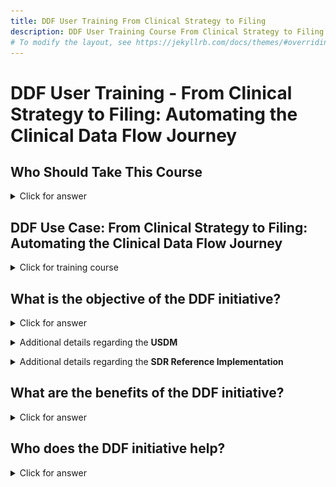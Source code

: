 ```yaml
---
title: DDF User Training From Clinical Strategy to Filing
description: DDF User Training Course From Clinical Strategy to Filing
# To modify the layout, see https://jekyllrb.com/docs/themes/#overriding-theme-defaults
---
```

# DDF User Training - From Clinical Strategy to Filing: Automating the Clinical Data Flow Journey

## **Who Should Take This Course**

<details>
<summary>Click for answer</summary>
<p></p>
This course is designed for anyone involved in the clinical data lifecycle, especially those who contribute to or rely on the Digital Data Flow. 
<p></p>
Whether you're a clinician building a study portfolio, writing content for a marketing authorization submission, supporting data standards, or part of the data transformation and delivery process, this training will help you see how your work connects to the bigger picture. 
<p></p>
It’s ideal for roles across: 
<p></p>
  - Clinical content development 
<p></p>
  - Data standards and governance 
<p></p>
  - Study setup and design 
<p></p>
  - Data transformation and delivery 
<p></p>
  - Regulatory and marketing authorization submission teams 
<p></p> 
Even if you're not hands-on with data every day, understanding how it flows digitally can help you collaborate better cross-functionally and add more value to the process. 
</details>

## **DDF Use Case: From Clinical Strategy to Filing: Automating the Clinical Data Flow Journey**
<details>
<summary>Click for training course</summary>
<p></p> 
<a href="https://www.youtube.com/watch?v=082onW7jhe4">
<img src="media\images\overview.png"></a>
<p></p>
</details>
<p></p>
<p></p>

## **What is the objective of the DDF initiative?**

<details>
<summary>Click for answer</summary>
<p></p>
The objective of DDF is to automate and expedite the Study Start-Up process by revolutionizing how data flows across clinical trial systems, beginning with upstream (e.g., study builder) and downstream (e.g., electronic data capturing/EDC, clinical trial management system/CTMS) clinical systems.

<p></p>
TransCelerate has collaborated to develop an open-source, vendor agnostic, <strong>study definition repository</strong> (SDR) reference implementation. The SDR's basis is a Unified Study Definitions Model (USDM), developed by CDISC, that standardizes the data model for protocol study definitions..
<p></p>
The SDR reference implementation enables the format of information from a digitized protocol and other sources to be standardized and stored centrally. This allows the information to be passed to systems through application programming interfaces (APIs) used for study execution and data collection and reused throughout the clinical development lifecycle.  
<p></p>
In summary, DDF will combine data standards and a novel technology to enable the flow of data across all systems involved in the design and execution of a clinical trial.  
<p></p>
</details>
<p></p>

<details>
<summary>Additional details regarding the <strong>USDM</strong></summary>
<p></p>
To create a consistent, comprehensive, and structured representation of a study definition as described in text in clinical trial protocols, a <strong>Unified Study Definitions Model</strong> has been developed by <strong>CDISC</strong>. 
<p></p>
The USDM contains both new and existing standards, and also provides common vocabulary, reusable designs, industry best practices, standards, and general implementation guidance for solution architects.  
<p></p>
To learn more and get access to the USDM documentation, please go to the <a href="https://www.cdisc.org/ddf">CDISC Digital Data Flow website</a>. 
<p></p>
Watch a <a target="_blank" href="https://www.youtube.com/watch?v=C2g7OZEgyjY">video</a> describing the USDM. 
<p></p>
<a href="https://www.youtube.com/watch?v=C2g7OZEgyjY">
<img src="media\images\USDM.png">
</a>             
<p></p>
</details>
<p></p>

<details>
<summary>Additional details regarding the <strong>SDR Reference Implementation</strong></summary>
<p></p>
The <strong>Study Definitions Repository</strong> is a novel central component aimed at facilitating the exchange of structured study definitions across clinical systems using both technical and data standards.
<p></p>
Transcelerate, along with Accenture, Microsoft, and other life sciences technology vendors have developed a working instance of the Study Definitions Repository based on the USDM called the <strong>Study Definitions Repository (SDR) Reference Implementation</strong>.  
<p></p>
The SDR Reference Implementation has been designed and developed to be open-source and vendor agnostic.  The goal of having an open-source, vendor agnostic solution is to create a platform for both innovation and collaborative interoperability across the industry.
<p></p>
Watch a <a target="_blank" href="https://www.youtube.com/watch?v=z-_XPnP0U0k">video</a> describing the SDR RI. 
<p></p>
<a href="https://www.youtube.com/watch?v=z-_XPnP0U0k">
<img src="media\images\SDRRI.png">
</a>
<p></p>
</details>
<p></p>
<p></p>

## **What are the benefits of the DDF initiative?**
<p></p>
<details>
<summary>Click for answer</summary>
<p></p>
Many companies still manually conduct many of the activities that support the process of moving data from protocol development through clinical trial execution and beyond.
<p></p>
Digital Data Flow (DDF) benefits include:  
<p></p>
- minimized process hand-offs, data re-entry, and data format inconsistencies across study start-up and execution
<p></p>
- a foundation for data exchange and interoperability between clinical technology systems, leading to greater compatibility among systems, flexibility for sponsors, and improved clinical trial efficiencies
<p></p>
- a more seamless flow of data, leading to accelerated study start-up and further enabling trial automation for sponsors and research partners, and
<p></p>
- data format harmonization that can support greater interoperability and spark innovation within the research and development ecosystem and across the clinical trial solutions landscape.
<p></p>
</details>
<p></p>
<p></p>

## **Who does the DDF initiative help?**

<details>
<summary>Click for answer</summary>
<p></p>
The DDF initiative will help many organizations, including pharmaceutical companies, CROs, standards organizations, upstream and downstream clinical vendors, sites, regulatory agencies, technology companies, and the open-source pharmaceutical and IT communities.
<p></p>
With DDF, organizations across the R&D ecosystem will be able to leverage the open-source code of the SDR reference implementation and develop a framework to deploy their own SDR implementations.
<p></p>
Watch a <a target="_blank" href="https://www.youtube.com/watch?v=Otg0d2385is">video</a> describing the benefits DDF initiative. 
<p></p>
<a href="https://www.youtube.com/watch?v=Otg0d2385is">
<img src="media\images\benefits.png">
</a>
<p></p>
For more information on the DDF initiative on the TransCelerate BioPharma Inc. website, click <a href="https://www.transceleratebiopharmainc.com/initiatives/digital-data-flow/">here</a>.
<p></p>
</details>
<p></p>
<p></p>
